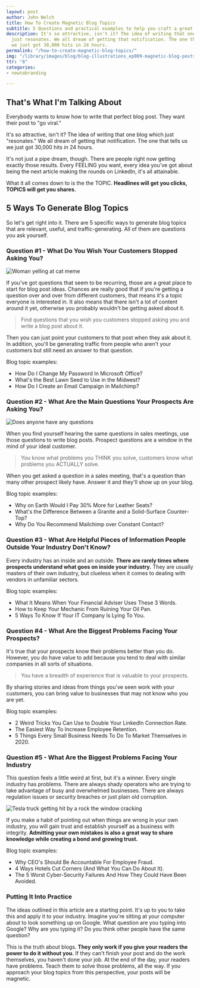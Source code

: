 ```yaml
---
layout: post
author: John Welch
title: How To Create Magnetic Blog Topics
subtitle: 5 Questions and practical examples to help you craft a great blog post.
description: It's so attractive, isn't it? The idea of writing that one blog which
  just resonates. We all dream of getting that notification. The one that tells us
  we just got 30,000 hits in 24 hours.
permalink: "/how-to-create-magnetic-blog-topics/"
img: "/library/images/blog/blog-illustrations_ep009-magnetic-blog-posts.png"
ttr: "8"
categories:
- newtobranding

---
```

## That's What I'm Talking About

Everybody wants to know how to write that perfect blog post. They want their post to "go viral."

It's so attractive, isn't it? The idea of writing that one blog which just "resonates." We all dream of getting that notification. The one that tells us we just got 30,000 hits in 24 hours.

It's not just a pipe dream, though. There are people right now getting exactly those results. Every FEELING you want, every idea you've got about being the next article making the rounds on LinkedIn, it's all attainable.

What it all comes down to is the the TOPIC. **Headlines will get you clicks, TOPICS will get you shares.**

## 5 Ways To Generate Blog Topics

So let's get right into it. There are 5 specific ways to generate blog topics that are relevant, useful, and traffic-generating. All of them are questions you ask yourself.

### Question #1 - What Do You Wish Your Customers Stopped Asking You?

<img class="inline-blog-image" src="{{ site.url }}/uploads/woman-yelling-at-cat-meme.jpg" alt="Woman yelling at cat meme">

If you've got questions that seem to be recurring, those are a great place to start for blog post ideas. Chances are really good that if you're getting a question over and over from different customers, that means it's a topic everyone is interested in. It also means that there isn't a lot of content around it yet, otherwise you probably wouldn't be getting asked about it.

> Find questions that you wish you customers stopped asking you and write a blog post about it. 

Then you can just point your customers to that post when they ask about it. In addition, you'll be generating traffic from people who aren't your customers but still need an answer to that question.

Blog topic examples:

- How Do I Change My Password In Microsoft Office?
- What's the Best Lawn Seed to Use in the Midwest?
- How Do I Create an Email Campaign in Mailchimp?

### Question #2 - What Are the Main Questions Your Prospects Are Asking You?

<img class="inline-blog-image" src="{{ site.url }} /uploads/does-anyone-have-any-questions-meme.png" alt="Does anyone have any questions">

When you find yourself hearing the same questions in sales meetings, use those questions to write blog posts. Prospect questions are a window in the mind of your ideal customer. 

> You know what problems you THINK you solve, customers know what problems you ACTUALLY solve. 

When you get asked a question in a sales meeting, that's a question than many other prospect likely have. Answer it and they'll show up on your blog.

Blog topic examples:

- Why on Earth Would I Pay 30% More for Leather Seats?
- What's the Difference Between a Granite and a Solid-Surface Counter-Top?
- Why Do You Recommend Mailchimp over Constant Contact?

### Question #3 - What Are Helpful Pieces of Information People Outside Your Industry Don't Know?

Every industry has an inside and an outside. **There are rarely times where prospects understand what goes on inside your industry.** They are usually masters of their own industry, but clueless when it comes to dealing with vendors in unfamiliar sectors.

Blog topic examples:

- What It Means When Your Financial Adviser Uses These 3 Words.
- How to Keep Your Mechanic From Ruining Your Oil Pan.
- 5 Ways To Know If Your IT Company Is Lying To You.

### Question #4 - What Are the Biggest Problems Facing Your Prospects?

It's true that your prospects know their problems better than you do. However, you do have value to add because you tend to deal with similar companies in all sorts of situations. 

> You have a breadth of experience that is valuable to your prospects. 

By sharing stories and ideas from things you've seen work with your customers, you can bring value to businesses that may not know who you are yet.

Blog topic examples:

- 2 Weird Tricks You Can Use to Double Your LinkedIn Connection Rate.
- The Easiest Way To Increase Employee Retention.
- 5 Things Every Small Business Needs To Do To Market Themselves in 2020.

### Question #5 - What Are the Biggest Problems Facing Your Industry

This question feels a little weird at first, but it's a winner. Every single industry has problems. There are always shady operators who are trying to take advantage of busy and overwhelmed businesses. There are always regulation issues or security breaches or just plain old corruption.

<img class="inline-blog-image" src="https://overtnetwork.com/uploads/tesla-truck-gif.gif" alt="Tesla truck getting hit by a rock the window cracking">

If you make a habit of pointing out when things are wrong in your own industry, you will gain trust and establish yourself as a business with integrity. **Admitting your own mistakes is also a great way to share knowledge while creating a bond and growing trust.**

Blog topic examples:

- Why CEO's Should Be Accountable For Employee Fraud.
- 4 Ways Hotels Cut Corners (And What You Can Do About It).
- The 5 Worst Cyber-Security Failures And How They Could Have Been Avoided.

### Putting It Into Practice

The ideas outlined in this article are a starting point. It's up to you to take this and apply it to your industry. Imagine you're sitting at your computer about to look something up on Google. What question are you typing into Google? Why are you typing it? Do you think other people have the same question?

This is the truth about blogs. **They only work if you give your readers the power to do it without you.** If they can't finish your post and do the work themselves, you haven't done your job. At the end of the day, your readers have problems. Teach them to solve those problems, all the way. If you approach your blog topics from this perspective, your posts will be magnetic.